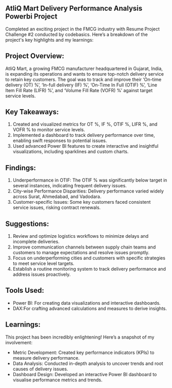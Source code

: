 ## AtliQ Mart Delivery Performance Analysis Powerbi Project

Completed an exciting project in the FMCG industry with Resume Project Challenge #2 conducted by codebasics. Here’s a breakdown of the project's key highlights and my learnings:

## Project Overview:
AtliQ Mart, a growing FMCG manufacturer headquartered in Gujarat, India, is expanding its operations and wants to ensure top-notch delivery service to retain key customers. The goal was to track and improve their ‘On-time delivery (OT) %’, ‘In-full delivery (IF) %’, ‘On-Time In Full (OTIF) %’, ‘Line Item Fill Rate (LIFR) %’, and ‘Volume Fill Rate (VOFR) %’ against target service levels.

## Key Takeaways:
1. Created and visualized metrics for OT %, IF %, OTIF %, LIFR %, and VOFR % to monitor service levels.
2. Implemented a dashboard to track delivery performance over time, enabling swift responses to potential issues.
3. Used advanced Power BI features to create interactive and insightful visualizations, including sparklines and custom charts.

## Findings:
1. Underperformance in OTIF: The OTIF % was significantly below target in several instances, indicating frequent delivery issues.
2. City-wise Performance Disparities: Delivery performance varied widely across Surat, Ahmedabad, and Vadodara.
3. Customer-specific Issues: Some key customers faced consistent service issues, risking contract renewals.

## Suggestions:
1. Review and optimize logistics workflows to minimize delays and incomplete deliveries.
2. Improve communication channels between supply chain teams and customers to manage expectations and resolve issues promptly.
3. Focus on underperforming cities and customers with specific strategies to meet service level targets.
4. Establish a routine monitoring system to track delivery performance and address issues proactively.

## Tools Used:
* Power BI: For creating data visualizations and interactive dashboards.
* DAX:For crafting advanced calculations and measures to derive insights.

## Learnings:
This project has been incredibly enlightening! Here’s a snapshot of my involvement:
* Metric Development: Created key performance indicators (KPIs) to measure delivery performance.
* Data Analysis: Conducted in-depth analysis to uncover trends and root causes of delivery issues.
* Dashboard Design: Developed an interactive Power BI dashboard to visualise
performance metrics and trends.
